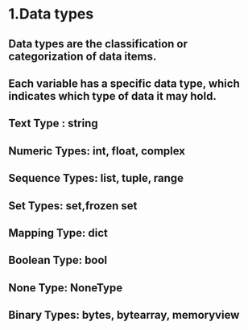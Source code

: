 # 1.Data types

## Data types are the classification or categorization of data items.
## Each variable has a specific data type, which indicates which type of data it may hold.

##	Text Type	:	string
##	Numeric Types:	int, float, complex
##	Sequence Types:	list, tuple, range
##	Set Types:		set,frozen set
##                 Mapping Type:	dict
##	Boolean Type:	bool
##                 None Type:	NoneType
##	Binary Types:	bytes, bytearray, memoryview